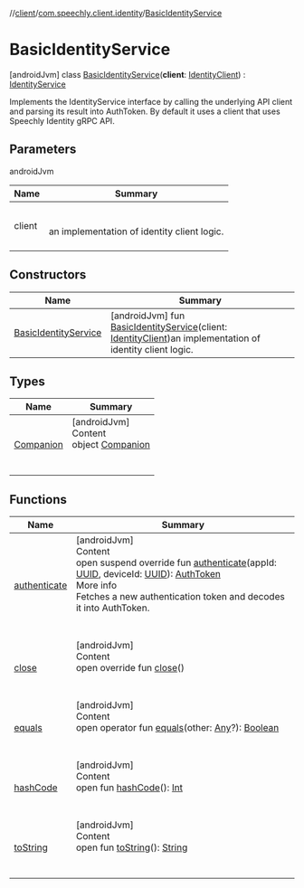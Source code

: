 //[client](../../index.md)/[com.speechly.client.identity](../index.md)/[BasicIdentityService](index.md)



# BasicIdentityService  
 [androidJvm] class [BasicIdentityService](index.md)(**client**: [IdentityClient](../-identity-client/index.md)) : [IdentityService](../-identity-service/index.md)

Implements the IdentityService interface by calling the underlying API client and parsing its result into AuthToken. By default it uses a client that uses Speechly Identity gRPC API.

   


## Parameters  
  
androidJvm  
  
|  Name|  Summary| 
|---|---|
| <a name="com.speechly.client.identity/BasicIdentityService///PointingToDeclaration/"></a>client| <a name="com.speechly.client.identity/BasicIdentityService///PointingToDeclaration/"></a><br><br>an implementation of identity client logic.<br><br>
  


## Constructors  
  
|  Name|  Summary| 
|---|---|
| <a name="com.speechly.client.identity/BasicIdentityService/BasicIdentityService/#com.speechly.client.identity.IdentityClient/PointingToDeclaration/"></a>[BasicIdentityService](-basic-identity-service.md)| <a name="com.speechly.client.identity/BasicIdentityService/BasicIdentityService/#com.speechly.client.identity.IdentityClient/PointingToDeclaration/"></a> [androidJvm] fun [BasicIdentityService](-basic-identity-service.md)(client: [IdentityClient](../-identity-client/index.md))an implementation of identity client logic.   <br>


## Types  
  
|  Name|  Summary| 
|---|---|
| <a name="com.speechly.client.identity/BasicIdentityService.Companion///PointingToDeclaration/"></a>[Companion](-companion/index.md)| <a name="com.speechly.client.identity/BasicIdentityService.Companion///PointingToDeclaration/"></a>[androidJvm]  <br>Content  <br>object [Companion](-companion/index.md)  <br><br><br>


## Functions  
  
|  Name|  Summary| 
|---|---|
| <a name="com.speechly.client.identity/BasicIdentityService/authenticate/#java.util.UUID#java.util.UUID/PointingToDeclaration/"></a>[authenticate](authenticate.md)| <a name="com.speechly.client.identity/BasicIdentityService/authenticate/#java.util.UUID#java.util.UUID/PointingToDeclaration/"></a>[androidJvm]  <br>Content  <br>open suspend override fun [authenticate](authenticate.md)(appId: [UUID](https://developer.android.com/reference/kotlin/java/util/UUID.html), deviceId: [UUID](https://developer.android.com/reference/kotlin/java/util/UUID.html)): [AuthToken](../-auth-token/index.md)  <br>More info  <br>Fetches a new authentication token and decodes it into AuthToken.  <br><br><br>
| <a name="com.speechly.client.identity/BasicIdentityService/close/#/PointingToDeclaration/"></a>[close](close.md)| <a name="com.speechly.client.identity/BasicIdentityService/close/#/PointingToDeclaration/"></a>[androidJvm]  <br>Content  <br>open override fun [close](close.md)()  <br><br><br>
| <a name="kotlin/Any/equals/#kotlin.Any?/PointingToDeclaration/"></a>[equals](../../com.speechly.ui/-speechly-button/index.md#%5Bkotlin%2FAny%2Fequals%2F%23kotlin.Any%3F%2FPointingToDeclaration%2F%5D%2FFunctions%2F-752291050)| <a name="kotlin/Any/equals/#kotlin.Any?/PointingToDeclaration/"></a>[androidJvm]  <br>Content  <br>open operator fun [equals](../../com.speechly.ui/-speechly-button/index.md#%5Bkotlin%2FAny%2Fequals%2F%23kotlin.Any%3F%2FPointingToDeclaration%2F%5D%2FFunctions%2F-752291050)(other: [Any](https://kotlinlang.org/api/latest/jvm/stdlib/kotlin/-any/index.html)?): [Boolean](https://kotlinlang.org/api/latest/jvm/stdlib/kotlin/-boolean/index.html)  <br><br><br>
| <a name="kotlin/Any/hashCode/#/PointingToDeclaration/"></a>[hashCode](../../com.speechly.ui/-speechly-button/index.md#%5Bkotlin%2FAny%2FhashCode%2F%23%2FPointingToDeclaration%2F%5D%2FFunctions%2F-752291050)| <a name="kotlin/Any/hashCode/#/PointingToDeclaration/"></a>[androidJvm]  <br>Content  <br>open fun [hashCode](../../com.speechly.ui/-speechly-button/index.md#%5Bkotlin%2FAny%2FhashCode%2F%23%2FPointingToDeclaration%2F%5D%2FFunctions%2F-752291050)(): [Int](https://kotlinlang.org/api/latest/jvm/stdlib/kotlin/-int/index.html)  <br><br><br>
| <a name="kotlin/Any/toString/#/PointingToDeclaration/"></a>[toString](../../com.speechly.client.speech/-client/-companion/index.md#%5Bkotlin%2FAny%2FtoString%2F%23%2FPointingToDeclaration%2F%5D%2FFunctions%2F-752291050)| <a name="kotlin/Any/toString/#/PointingToDeclaration/"></a>[androidJvm]  <br>Content  <br>open fun [toString](../../com.speechly.client.speech/-client/-companion/index.md#%5Bkotlin%2FAny%2FtoString%2F%23%2FPointingToDeclaration%2F%5D%2FFunctions%2F-752291050)(): [String](https://kotlinlang.org/api/latest/jvm/stdlib/kotlin/-string/index.html)  <br><br><br>

